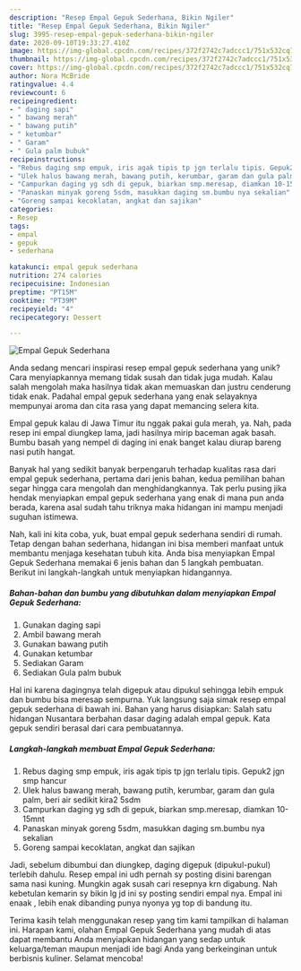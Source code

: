```yaml
---
description: "Resep Empal Gepuk Sederhana, Bikin Ngiler"
title: "Resep Empal Gepuk Sederhana, Bikin Ngiler"
slug: 3995-resep-empal-gepuk-sederhana-bikin-ngiler
date: 2020-09-10T19:33:27.410Z
image: https://img-global.cpcdn.com/recipes/372f2742c7adccc1/751x532cq70/empal-gepuk-sederhana-foto-resep-utama.jpg
thumbnail: https://img-global.cpcdn.com/recipes/372f2742c7adccc1/751x532cq70/empal-gepuk-sederhana-foto-resep-utama.jpg
cover: https://img-global.cpcdn.com/recipes/372f2742c7adccc1/751x532cq70/empal-gepuk-sederhana-foto-resep-utama.jpg
author: Nora McBride
ratingvalue: 4.4
reviewcount: 6
recipeingredient:
- " daging sapi"
- " bawang merah"
- " bawang putih"
- " ketumbar"
- " Garam"
- " Gula palm bubuk"
recipeinstructions:
- "Rebus daging smp empuk, iris agak tipis tp jgn terlalu tipis. Gepuk2 jgn smp hancur"
- "Ulek halus bawang merah, bawang putih, kerumbar, garam dan gula palm, beri air sedikit kira2 5sdm"
- "Campurkan daging yg sdh di gepuk, biarkan smp.meresap, diamkan 10-15mnt"
- "Panaskan minyak goreng 5sdm, masukkan daging sm.bumbu nya sekalian"
- "Goreng sampai kecoklatan, angkat dan sajikan"
categories:
- Resep
tags:
- empal
- gepuk
- sederhana

katakunci: empal gepuk sederhana 
nutrition: 274 calories
recipecuisine: Indonesian
preptime: "PT15M"
cooktime: "PT39M"
recipeyield: "4"
recipecategory: Dessert

---
```



![Empal Gepuk Sederhana](https://img-global.cpcdn.com/recipes/372f2742c7adccc1/751x532cq70/empal-gepuk-sederhana-foto-resep-utama.jpg)

Anda sedang mencari inspirasi resep empal gepuk sederhana yang unik? Cara menyiapkannya memang tidak susah dan tidak juga mudah. Kalau salah mengolah maka hasilnya tidak akan memuaskan dan justru cenderung tidak enak. Padahal empal gepuk sederhana yang enak selayaknya mempunyai aroma dan cita rasa yang dapat memancing selera kita.

Empal gepuk kalau di Jawa Timur itu nggak pakai gula merah, ya. Nah, pada resep ini empal diungkep lama, jadi hasilnya mirip baceman agak basah. Bumbu basah yang nempel di daging ini enak banget kalau diurap bareng nasi putih hangat.

Banyak hal yang sedikit banyak berpengaruh terhadap kualitas rasa dari empal gepuk sederhana, pertama dari jenis bahan, kedua pemilihan bahan segar hingga cara mengolah dan menghidangkannya. Tak perlu pusing jika hendak menyiapkan empal gepuk sederhana yang enak di mana pun anda berada, karena asal sudah tahu triknya maka hidangan ini mampu menjadi suguhan istimewa.


Nah, kali ini kita coba, yuk, buat empal gepuk sederhana sendiri di rumah. Tetap dengan bahan sederhana, hidangan ini bisa memberi manfaat untuk membantu menjaga kesehatan tubuh kita. Anda bisa menyiapkan Empal Gepuk Sederhana memakai 6 jenis bahan dan 5 langkah pembuatan. Berikut ini langkah-langkah untuk menyiapkan hidangannya.

<!--inarticleads1-->

##### Bahan-bahan dan bumbu yang dibutuhkan dalam menyiapkan Empal Gepuk Sederhana:

1. Gunakan  daging sapi
1. Ambil  bawang merah
1. Gunakan  bawang putih
1. Gunakan  ketumbar
1. Sediakan  Garam
1. Sediakan  Gula palm bubuk


Hal ini karena dagingnya telah digepuk atau dipukul sehingga lebih empuk dan bumbu bisa meresap sempurna. Yuk langsung saja simak resep empal gepuk sederhana di bawah ini. Bahan yang harus disiapkan: Salah satu hidangan Nusantara berbahan dasar daging adalah empal gepuk. Kata gepuk sendiri berasal dari cara pembuatannya. 

<!--inarticleads2-->

##### Langkah-langkah membuat Empal Gepuk Sederhana:

1. Rebus daging smp empuk, iris agak tipis tp jgn terlalu tipis. Gepuk2 jgn smp hancur
1. Ulek halus bawang merah, bawang putih, kerumbar, garam dan gula palm, beri air sedikit kira2 5sdm
1. Campurkan daging yg sdh di gepuk, biarkan smp.meresap, diamkan 10-15mnt
1. Panaskan minyak goreng 5sdm, masukkan daging sm.bumbu nya sekalian
1. Goreng sampai kecoklatan, angkat dan sajikan


Jadi, sebelum dibumbui dan diungkep, daging digepuk (dipukul-pukul) terlebih dahulu. Resep empal ini udh pernah sy posting disini barengan sama nasi kuning. Mungkin agak susah cari resepnya krn digabung. Nah kebetulan kemarin sy bikin lg jd ini sy posting sendiri empal nya. Empal ini enaak , lebih enak dibanding punya nyonya yg top di bandung itu. 

Terima kasih telah menggunakan resep yang tim kami tampilkan di halaman ini. Harapan kami, olahan Empal Gepuk Sederhana yang mudah di atas dapat membantu Anda menyiapkan hidangan yang sedap untuk keluarga/teman maupun menjadi ide bagi Anda yang berkeinginan untuk berbisnis kuliner. Selamat mencoba!
